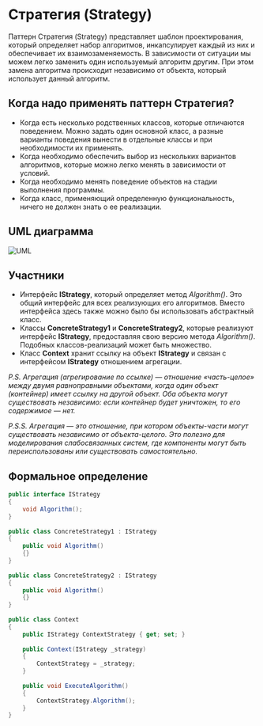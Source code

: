 ﻿# Стратегия (Strategy)
Паттерн Стратегия (Strategy) представляет шаблон проектирования, который определяет набор алгоритмов, инкапсулирует каждый из них и обеспечивает их взаимозаменяемость. В зависимости от ситуации мы можем легко заменить один используемый алгоритм другим. При этом замена алгоритма происходит независимо от объекта, который использует данный алгоритм.

## Когда надо применять паттерн Стратегия?

- Когда есть несколько родственных классов, которые отличаются поведением. Можно задать один основной класс, а разные варианты поведения вынести в отдельные классы и при необходимости их применять.
- Когда необходимо обеспечить выбор из нескольких вариантов алгоритмов, которые можно легко менять в зависимости от условий.
- Когда необходимо менять поведение объектов на стадии выполнения программы.
- Когда класс, применяющий определенную функциональность, ничего не должен знать о ее реализации.

## UML диаграмма

![UML](https://metanit.com/sharp/patterns/pics/strategy.png)

## Участники

- Интерфейс **IStrategy**, который определяет метод *Algorithm()*. Это общий интерфейс для всех реализующих его алгоритмов. Вместо интерфейса здесь также можно было бы использовать абстрактный класс.
- Классы **ConcreteStrategy1** и **ConcreteStrategy2**, которые реализуют интерфейс **IStrategy**, предоставляя свою версию метода *Algorithm()*. Подобных классов-реализаций может быть множество.
- Класс **Context** хранит ссылку на объект **IStrategy** и связан с интерфейсом **IStrategy** отношением агрегации.

*P.S. Агрегация (агрегирование по ссылке) — отношение «часть-целое» между двумя равноправными объектами, когда один объект (контейнер) имеет ссылку на другой объект. Оба объекта могут существовать независимо: если контейнер будет уничтожен, то его содержимое — нет.*

*P.S.S. Агрегация — это отношение, при котором объекты-части могут существовать независимо от объекта-целого. Это полезно для моделирования слабосвязанных систем, где компоненты могут быть переиспользованы или существовать самостоятельно.*

## Формальное определение

```csharp
public interface IStrategy
{
    void Algorithm();
}
 
public class ConcreteStrategy1 : IStrategy
{
    public void Algorithm()
    {}
}
 
public class ConcreteStrategy2 : IStrategy
{
    public void Algorithm()
    {}
}
 
public class Context
{
    public IStrategy ContextStrategy { get; set; }
 
    public Context(IStrategy _strategy)
    {
        ContextStrategy = _strategy;
    }
 
    public void ExecuteAlgorithm()
    {
        ContextStrategy.Algorithm();
    }
}
```